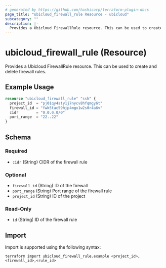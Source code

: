 ```yaml
---
# generated by https://github.com/hashicorp/terraform-plugin-docs
page_title: "ubicloud_firewall_rule Resource - ubicloud"
subcategory: ""
description: |-
  Provides a Ubicloud FirewallRule resource. This can be used to create and delete firewall rules.
---
```


# ubicloud_firewall_rule (Resource)

Provides a Ubicloud FirewallRule resource. This can be used to create and delete firewall rules.

## Example Usage

```terraform
resource "ubicloud_firewall_rule" "ssh" {
  project_id  = "pj01qy4sty1j7nycv8hfqmgy6t"
  firewall_id = "fwk5tac59hjp4mgx1w2s0r4a6v"
  cidr        = "0.0.0.0/0"
  port_range  = "22..22"
}
```

<!-- schema generated by tfplugindocs -->
## Schema

### Required

- `cidr` (String) CIDR of the firewall rule

### Optional

- `firewall_id` (String) ID of the firewall
- `port_range` (String) Port range of the firewall rule
- `project_id` (String) ID of the project

### Read-Only

- `id` (String) ID of the firewall rule

## Import

Import is supported using the following syntax:

```shell
terraform import ubicloud_firewall_rule.example <project_id>,<firewall_id>,<rule_id>
```

